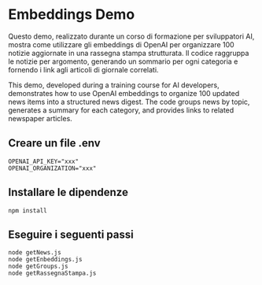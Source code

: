 # Embeddings Demo
Questo demo, realizzato durante un corso di formazione per sviluppatori AI, mostra come utilizzare gli embeddings di OpenAI per organizzare 100 notizie aggiornate in una rassegna stampa strutturata. Il codice raggruppa le notizie per argomento, generando un sommario per ogni categoria e fornendo i link agli articoli di giornale correlati.

This demo, developed during a training course for AI developers, demonstrates how to use OpenAI embeddings to organize 100 updated news items into a structured news digest. The code groups news by topic, generates a summary for each category, and provides links to related newspaper articles.

## Creare un file .env
```
OPENAI_API_KEY="xxx"
OPENAI_ORGANIZATION="xxx"
```

## Installare le dipendenze
```
npm install
```

## Eseguire i seguenti passi
```
node getNews.js
node getEnbeddings.js
node getGroups.js
node getRassegnaStampa.js
```

